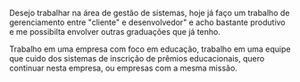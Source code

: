 Desejo trabalhar na área de gestão de sistemas, hoje já faço um trabalho de gerenciamento entre "cliente" e desenvolvedor" e acho bastante produtivo e me possibilta envolver outras graduações que já tenho.

Trabalho em uma empresa com foco em educação, trabalho em uma equipe que cuido dos sistemas de inscrição de prêmios educacionais, quero continuar nesta empresa, ou empresas com a mesma missão.
